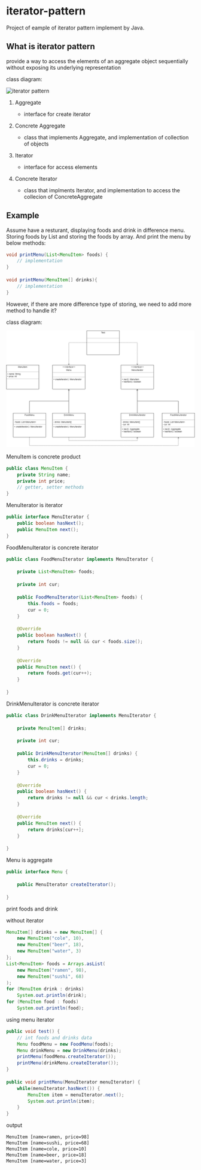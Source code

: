 # iterator-pattern
Project of eample of iterator pattern implement by Java. 

## What is iterator pattern
provide a way to access the elements of an aggregate object sequentially without exposing its underlying representation

class diagram:

![iterator pattern](https://github.com/kan01234/designs-patterns/blob/master/iterator-pattern/iterator-pattern.png)

1. Aggregate
    - interface for create iterator

2. Concrete Aggregate
    - class that implements Aggregate, and implementation of collection of objects

3. Iterator
    - interface for access elements

4. Concrete Iterator
    - class that implments Iterator, and implementation to access the collecion of ConcreteAggregate

## Example
Assume have a resturant, displaying foods and drink in difference menu. Storing foods by List and storing the foods by array.
And print the menu by below methods:

```java
void printMenu(List<MenuItem> foods) {
    // implementation
}

void printMenu(MenuItem[] drinks){
    // implementation
}
```

However, if there are more difference type of storing, we need to add more method to handle it?

class diagram:

![iterator pattern](https://github.com/kan01234/design-patterns/blob/master/iterator-pattern/iterator-pattern-example.png)

MenuItem is concrete product
```java
public class MenuItem {
    private String name;
    private int price;
    // getter, setter methods
}
```

MenuIterator is iterator
```java
public interface MenuIterator {
    public boolean hasNext();
    public MenuItem next();
}
```

FoodMenuIterator is concrete iterator
```java
public class FoodMenuIterator implements MenuIterator {

    private List<MenuItem> foods;

    private int cur;

    public FoodMenuIterator(List<MenuItem> foods) {
        this.foods = foods;
        cur = 0;
    }

	@Override
    public boolean hasNext() {
        return foods != null && cur < foods.size();
    }

    @Override
    public MenuItem next() {
        return foods.get(cur++);
    }

}
```

DrinkMenuIterator is concrete iterator
```java
public class DrinkMenuIterator implements MenuIterator {

    private MenuItem[] drinks;

    private int cur;

    public DrinkMenuIterator(MenuItem[] drinks) {
        this.drinks = drinks;
        cur = 0;
    }

    @Override
    public boolean hasNext() {
        return drinks != null && cur < drinks.length;
    }

    @Override
    public MenuItem next() {
        return drinks[cur++];
    }

}
```

Menu is aggregate
```java
public interface Menu {

    public MenuIterator createIterator();

}
```

print foods and drink

without iterator
```java
MenuItem[] drinks = new MenuItem[] {
    new MenuItem("cole", 10),
    new MenuItem("beer", 18),
    new MenuItem("water", 3)
};
List<MenuItem> foods = Arrays.asList(
    new MenuItem("ramen", 98),
    new MenuItem("sushi", 68)
);
for (MenuItem drink : drinks)
    System.out.println(drink);
for (MenuItem food : foods)
    System.out.println(food);
```

using menu iterator
```java
public void test() {
    // int foods and drinks data
    Menu foodMenu = new FoodMenu(foods);
    Menu drinkMenu = new DrinkMenu(drinks);
    printMenu(foodMenu.createIterator());
    printMenu(drinkMenu.createIterator());
}

public void printMenu(MenuIterator menuIterator) {
    while(menuIterator.hasNext()) {
        MenuItem item = menuIterator.next();
        System.out.println(item);
    }
}
```

output
```
MenuItem [name=ramen, price=98]
MenuItem [name=sushi, price=68]
MenuItem [name=cole, price=10]
MenuItem [name=beer, price=18]
MenuItem [name=water, price=3]
```
